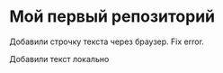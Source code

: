 # Мой первый репозиторий

Добавили строчку текста через браузер. Fix error.

Добавили текст локально
